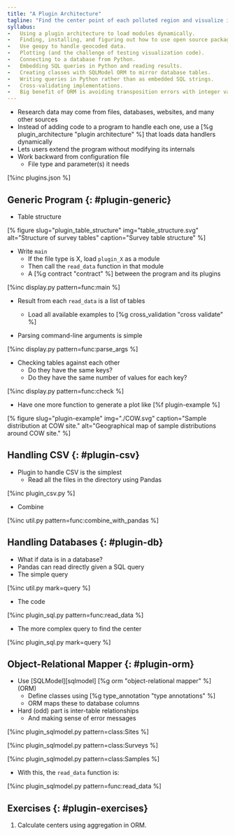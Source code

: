 ```yaml
---
title: "A Plugin Architecture"
tagline: "Find the center point of each polluted region and visualize it."
syllabus:
-   Using a plugin architecture to load modules dynamically.
-   Finding, installing, and figuring out how to use open source packages.
-   Use geopy to handle geocoded data.
-   Plotting (and the challenge of testing visualization code).
-   Connecting to a database from Python.
-   Embedding SQL queries in Python and reading results.
-   Creating classes with SQLModel ORM to mirror database tables.
-   Writing queries in Python rather than as embedded SQL strings.
-   Cross-validating implementations.
-   Big benefit of ORM is avoiding transposition errors with integer values.
---
```


-   Research data may come from files, databases, websites, and many other sources
-   Instead of adding code to a program to handle each one,
    use a [%g plugin_architecture "plugin architecture" %]
    that loads data handlers dynamically
-   Lets users extend the program without modifying its internals
-   Work backward from configuration file
    -   File type and parameter(s) it needs

[%inc plugins.json %]

## Generic Program {: #plugin-generic}

-   Table structure

[% figure
   slug="plugin_table_structure"
   img="table_structure.svg"
   alt="Structure of survey tables"
   caption="Survey table structure"
%]

-   Write `main`
    -   If the file type is X, load `plugin_X` as a module
    -   Then call the `read_data` function in that module
    -   A [%g contract "contract" %] between the program and its plugins

[%inc display.py pattern=func:main %]

-   Result from each `read_data` is a list of tables
    -   Load all available examples to [%g cross_validation "cross validate" %]

-   Parsing command-line arguments is simple

[%inc display.py pattern=func:parse_args %]

-   Checking tables against each other
    -   Do they have the same keys?
    -   Do they have the same number of values for each key?

[%inc display.py pattern=func:check %]

-   Have one more function to generate a plot like [%f plugin-example %]

[% figure
   slug="plugin-example"
   img="./COW.svg"
   caption="Sample distribution at COW site."
   alt="Geographical map of sample distributions around COW site."
%]

## Handling CSV {: #plugin-csv}

-   Plugin to handle CSV is the simplest
    -   Read all the files in the directory using Pandas

[%inc plugin_csv.py %]

-   Combine

[%inc util.py pattern=func:combine_with_pandas %]

## Handling Databases {: #plugin-db}

-   What if data is in a database?
-   Pandas can read directly given a SQL query
-   The simple query

[%inc util.py mark=query %]

-   The code

[%inc plugin_sql.py pattern=func:read_data %]

-   The more complex query to find the center

[%inc plugin_sql.py mark=query %]

## Object-Relational Mapper {: #plugin-orm}

-   Use [SQLModel][sqlmodel] [%g orm "object-relational mapper" %] (ORM)
    -   Define classes using [%g type_annotation "type annotations" %]
    -   ORM maps these to database columns
-   Hard (odd) part is inter-table relationships
    -   And making sense of error messages

[%inc plugin_sqlmodel.py pattern=class:Sites %]

[%inc plugin_sqlmodel.py pattern=class:Surveys %]

[%inc plugin_sqlmodel.py pattern=class:Samples %]

-   With this, the `read_data` function is:

[%inc plugin_sqlmodel.py pattern=func:read_data %]

## Exercises {: #plugin-exercises}

1.  Calculate centers using aggregation in ORM.
